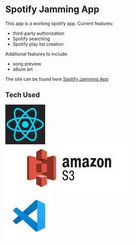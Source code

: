 # Spotify Jamming App 
This app is a working spotify app.  Current features: 
- third-party authorization
- Spotify searching
- Spotify play list creation

Additional features to include: 
- song preview
- album art

The site can be found here [Spotify Jamming App](https://jamming-spotify.s3.amazonaws.com/index.html)

## Tech Used
<img align="left" src="https://github.com/danbenton/projects/blob/master/jamming/assets/react.png" height="125" width="125">
<img align="left" src="https://github.com/danbenton/projects/blob/master/jamming/assets/amazon-s3.png" height="150" width="400">
<img align="left" src="https://github.com/danbenton/projects/blob/master/jamming/assets/vs_code.png" heigh="150" width="150">
